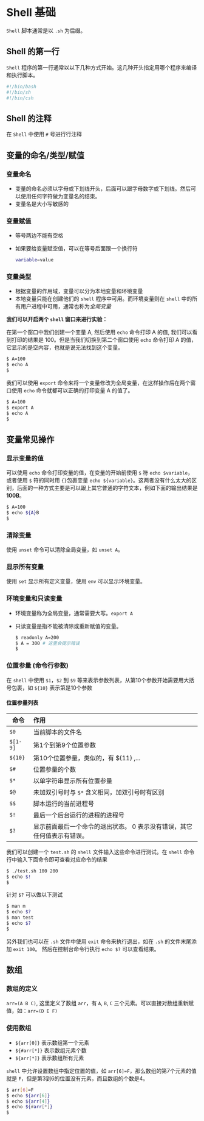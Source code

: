 # Shell 基础

`Shell` 脚本通常是以 `.sh` 为后缀。

## Shell 的第一行

`Shell` 程序的第一行通常以以下几种方式开始。这几种开头指定用哪个程序来编译和执行脚本。

``` sh
#!/bin/bash
#!/bin/sh
#!/bin/csh
```

## Shell 的注释

在 `Shell` 中使用 `#` 号进行行注释

## 变量的命名/类型/赋值

### 变量命名

* 变量的命名必须以字母或下划线开头，后面可以跟字母数字或下划线。然后可以使用任何字符做为变量名的结束。
* 变量名是大小写敏感的

### 变量赋值

* 等号两边不能有空格
* 如果要给变量赋空值，可以在等号后面跟一个换行符

  ```sh
  variable=value
  ```

### 变量类型

* 根据变量的作用域，变量可以分为本地变量和环境变量
* 本地变量只能在创建他们的 `shell` 程序中可用。而环境变量则在 `shell` 中的所有用户进程中可用，通常也称为*全局变量*

**我们可以开启两个 `shell` 窗口来进行实验：**

在第一个窗口中我们创建一个变量 A, 然后使用 `echo` 命令打印 A 的值, 我们可以看到打印的结果是 100。但是当我们切换到第二个窗口使用 `echo` 命令打印 A 的值，它显示的是空内容，也就是说无法找到这个变量。

```sh
$ A=100
$ echo A
$
```

我们可以使用 `export` 命令来将一个变量修改为全局变量，在这样操作后在两个窗口使用 `echo` 命令就都可以正确的打印变量 A 的值了。

```sh
$ A=100
$ export A
$ echo A
$
```

## 变量常见操作

### 显示变量的值

可以使用 `echo` 命令打印变量的值，在变量的开始前使用 `$` 符 `echo $variable`，或者使用 `$` 符的同时用 `{}`包裹变量 `echo ${variable}`。这两者没有什么太大的区别，后面的一种方式主要是可以跟上其它普通的字符文本，例如下面的输出结果是 **100B**。

```sh
$ A=100
$ echo ${A}B
$
```

### 清除变量

使用 `unset` 命令可以清除全局变量，如 `unset A`。

### 显示所有变量

使用 `set` 显示所有定义变量，使用 `env` 可以显示环境变量。

### 环境变量和只读变量

* 环境变量称为全局变量，通常需要大写。`export A`
* 只读变量是指不能被清除或重新赋值的变量。

  ```sh
  $ readonly A=200
  $ A = 300 # 这里会提示错误
  $
  ```

### 位置参量 (命令行参数)

在 `shell` 中使用 `$1`，`$2` 到 `$9` 等来表示参数列表，从第10个参数开始需要用大括号包裹，如 `${10}` 表示第是10个参数

#### 位置参量列表

|命令|作用|
|--|:--|
|`$0` | 当前脚本的文件名
|`$[1-9]` | 第1个到第9个位置参数
|`${10}` | 第10个位置参量，类似的，有 ${11} ,...
|`$#` | 位置参量的个数
|`$*` | 以单字符串显示所有位置参量
|`$@` | 未加双引号时与 `$*` 含义相同，加双引号时有区别
|`$$` | 脚本运行的当前进程号
|`$!` | 最后一个后台运行的进程的进程号
|`$?` | 显示前面最后一个命令的退出状态。 0 表示没有错误，其它任何值表示有错误。

我们可以创建一个 `test.sh` 的 `shell` 文件输入这些命令进行测试。在 `shell` 命令行中输入下面命令即可查看对应命令的结果

```sh
$ ./test.sh 100 200
$ echo $!
$
```

针对 `$?` 可以做以下测试

```sh
$ man m
$ echo $?
$ man test
$ echo $?
$
```

另外我们也可以在 `.sh` 文件中使用 `exit` 命令来执行退出，如在 `.sh` 的文件末尾添加 `exit 100`。 然后在控制台命令行执行 `echo $?` 可以查看结果。

## 数组

### 数组的定义

`arr=(A B C)`, 这里定义了数组 `arr`，有 `A`, `B`, `C` 三个元素。可以直接对数组重新赋值，如：`arr=(D E F)`

### 使用数组

* `${arr[0]}` 表示数组第一个元素
* `${#arr[*]}` 表示数组元素个数
* `${arr[*]}` 表示数组所有元素

`shell` 中允许设置数组中指定位置的值，如 `arr[6]=F`，那么数组的第7个元素的值就是 `F`，但是第3到6的位置没有元素，而且数组的个数是4。

```sh
$ arr[6]=F
$ echo ${arr[6]}
$ echo ${arr[4]}
$ echo ${#arr[*]}
$
```
